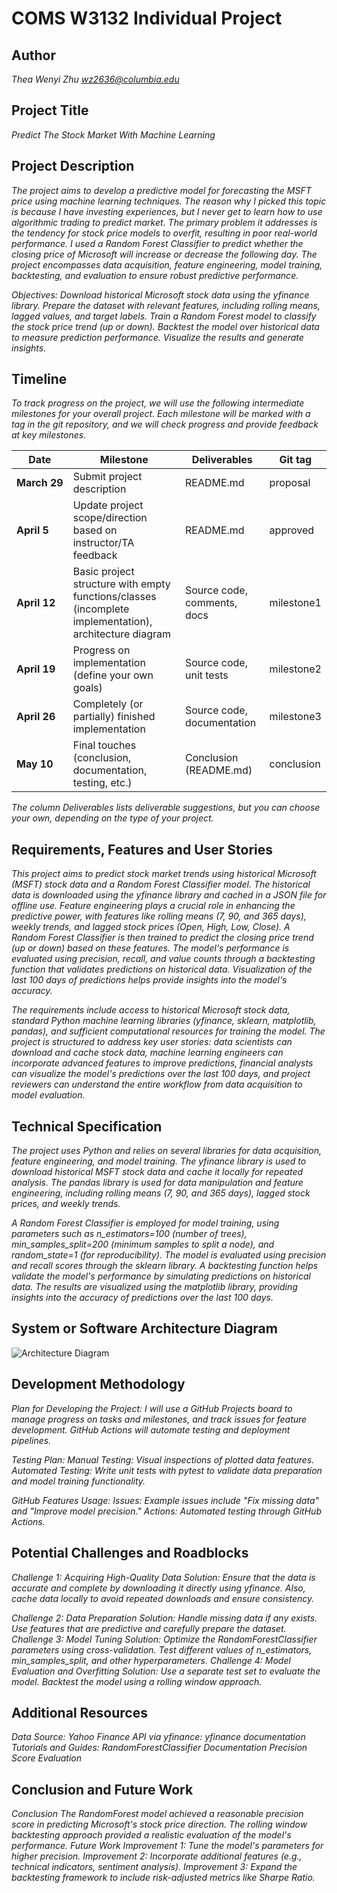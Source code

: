 # COMS W3132 Individual Project

## Author
*Thea Wenyi Zhu
wz2636@columbia.edu*

## Project Title
*Predict The Stock Market With Machine Learning*

## Project Description
*The project aims to develop a predictive model for forecasting the MSFT  price using machine learning techniques. The reason why I picked this topic is because I have investing experiences, but I never get to learn how to use algorithmic trading to predict market. The primary problem it addresses is the tendency for stock price models to overfit, resulting in poor real-world performance. I used a Random Forest Classifier to predict whether the closing price of Microsoft will increase or decrease the following day. The project encompasses data acquisition, feature engineering, model training, backtesting, and evaluation to ensure robust predictive performance.* 

*Objectives: Download historical Microsoft stock data using the yfinance library. Prepare the dataset with relevant features, including rolling means, lagged values, and target labels. Train a Random Forest model to classify the stock price trend (up or down). Backtest the model over historical data to measure prediction performance. Visualize the results and generate insights.*


## Timeline

*To track progress on the project, we will use the following intermediate milestones for your overall project. Each milestone will be marked with a tag in the git repository, and we will check progress and provide feedback at key milestones.*

| Date               | Milestone                                                                                              | Deliverables                | Git tag    |
|--------------------|--------------------------------------------------------------------------------------------------------|-----------------------------|------------|
| **March&nbsp;29**  | Submit project description                                                                             | README.md                   | proposal   |
| **April&nbsp;5**   | Update project scope/direction based on instructor/TA feedback                                         | README.md                   | approved   |
| **April&nbsp;12**  | Basic project structure with empty functions/classes (incomplete implementation), architecture diagram | Source code, comments, docs | milestone1 |
| **April&nbsp;19**  | Progress on implementation (define your own goals)                                                     | Source code, unit tests     | milestone2 |
| **April&nbsp;26**  | Completely (or partially) finished implementation                                                      | Source code, documentation  | milestone3 |
| **May&nbsp;10**    | Final touches (conclusion, documentation, testing, etc.)                                               | Conclusion (README.md)      | conclusion |

*The column Deliverables lists deliverable suggestions, but you can choose your own, depending on the type of your project.*

## Requirements, Features and User Stories
*This project aims to predict stock market trends using historical Microsoft (MSFT) stock data and a Random Forest Classifier model. The historical data is downloaded using the yfinance library and cached in a JSON file for offline use. Feature engineering plays a crucial role in enhancing the predictive power, with features like rolling means (7, 90, and 365 days), weekly trends, and lagged stock prices (Open, High, Low, Close). A Random Forest Classifier is then trained to predict the closing price trend (up or down) based on these features. The model's performance is evaluated using precision, recall, and value counts through a backtesting function that validates predictions on historical data. Visualization of the last 100 days of predictions helps provide insights into the model's accuracy.*

*The requirements include access to historical Microsoft stock data, standard Python machine learning libraries (yfinance, sklearn, matplotlib, pandas), and sufficient computational resources for training the model. The project is structured to address key user stories: data scientists can download and cache stock data, machine learning engineers can incorporate advanced features to improve predictions, financial analysts can visualize the model's predictions over the last 100 days, and project reviewers can understand the entire workflow from data acquisition to model evaluation.*


## Technical Specification
*The project uses Python and relies on several libraries for data acquisition, feature engineering, and model training. The yfinance library is used to download historical MSFT stock data and cache it locally for repeated analysis. The pandas library is used for data manipulation and feature engineering, including rolling means (7, 90, and 365 days), lagged stock prices, and weekly trends.*

*A Random Forest Classifier is employed for model training, using parameters such as n_estimators=100 (number of trees), min_samples_split=200 (minimum samples to split a node), and random_state=1 (for reproducibility). The model is evaluated using precision and recall scores through the sklearn library. A backtesting function helps validate the model's performance by simulating predictions on historical data. The results are visualized using the matplotlib library, providing insights into the accuracy of predictions over the last 100 days.*

## System or Software Architecture Diagram
![Architecture Diagram](assets/architecture_diagram.png)


## Development Methodology
*Plan for Developing the Project:
I will use a GitHub Projects board to manage progress on tasks and milestones, and track issues for feature development.
GitHub Actions will automate testing and deployment pipelines.*

*Testing Plan:
Manual Testing: Visual inspections of plotted data features.
Automated Testing: Write unit tests with pytest to validate data preparation and model training functionality.*

*GitHub Features Usage:
Issues: Example issues include "Fix missing data" and "Improve model precision."
Actions: Automated testing through GitHub Actions.*

## Potential Challenges and Roadblocks
*Challenge 1: Acquiring High-Quality Data
Solution: Ensure that the data is accurate and complete by downloading it directly using yfinance. Also, cache data locally to avoid repeated downloads and ensure consistency.*

*Challenge 2: Data Preparation
Solution:
Handle missing data if any exists.
Use features that are predictive and carefully prepare the dataset.*
*Challenge 3: Model Tuning
Solution:
Optimize the RandomForestClassifier parameters using cross-validation.
Test different values of n_estimators, min_samples_split, and other hyperparameters.*
*Challenge 4: Model Evaluation and Overfitting
Solution:
Use a separate test set to evaluate the model.
Backtest the model using a rolling window approach.*

## Additional Resources
*Data Source:
Yahoo Finance API via yfinance: yfinance documentation
Tutorials and Guides:
RandomForestClassifier Documentation
Precision Score Evaluation*

## Conclusion and Future Work
*Conclusion
The RandomForest model achieved a reasonable precision score in predicting Microsoft's stock price direction.
The rolling window backtesting approach provided a realistic evaluation of the model's performance.
Future Work
Improvement 1: Tune the model's parameters for higher precision.
Improvement 2: Incorporate additional features (e.g., technical indicators, sentiment analysis).
Improvement 3: Expand the backtesting framework to include risk-adjusted metrics like Sharpe Ratio.*

